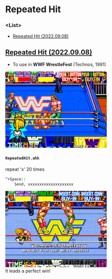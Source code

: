 # Repeated Hit


### \<List>

- [Repeated Hit (2022.09.08)](#repeated-hit-20220908)


## [Repeated Hit (2022.09.08)](#list)

- To use in **WWF WrestleFest** (Technos, 1991)

![WWF WrestleFest GetUp](Images/WWF_WrestleFest_GetUp.png)

#### `RepeatedHit.ahk`
repeat 'x' 20 times
```ahk
^+Space::
	Send, xxxxxxxxxxxxxxxxxxxx
```

![WWF WrestleFest Perfect Win](Images/WWF_WrestleFest_PerfectWin.png)  
It leads a perfect win!